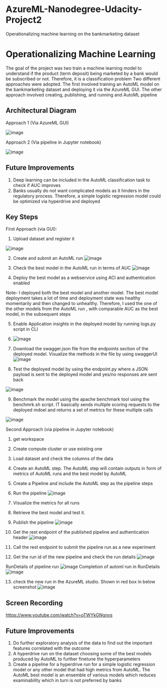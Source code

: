 # AzureML-Nanodegree-Udacity-Project2
Operationalizing machine learning on the bankmarketing dataset

# Operationalizing Machine Learning

The goal of the project was two train a machine learning model to understand if the product (term deposit) being marketed by a bank would be subscribed or not. Therefore, it is a classification problem
Two different approaches were adopted. The first involved training an AutoML model on the bankmarketing dataset and deploying it via the AzureML GUI.
The other approach involved creating, publishing, and running and AutoML pipeline

## Architectural Diagram
Approach 1 (Via AzureML GUI)

![image](https://github.com/soumyadiptapete/AzureML-Nanodegree-Udacity-Project2/assets/20270621/adb4674e-833f-4224-827a-bff9609b24e7)



Approach 2 (Via pipeline in Jupyter notebook)

![image](https://github.com/soumyadiptapete/AzureML-Nanodegree-Udacity-Project2/assets/20270621/92c12cc1-1951-41e5-8b53-daa64f2f1bef)



## Future Improvements
1)	Deep learning can be included in the AutoML classification task to check if AUC improves
2)	Banks usually do not want complicated models as it hinders in the regulatory process. Therefore, a simple logistic regression model could be optimized via hyperdrive and deployed 

## Key Steps
First Approach (via GUI):
1)	Upload dataset and register it

![image](https://github.com/soumyadiptapete/AzureML-Nanodegree-Udacity-Project2/assets/20270621/3de514d9-294f-4110-b4a6-3239bbbb903d)




2)	Create and submit an AutoML run
![image](https://github.com/soumyadiptapete/AzureML-Nanodegree-Udacity-Project2/assets/20270621/c8f9820f-b9e4-4555-8ca9-e526b1f40f2d)




3)	Check the best model in the AutoML run in terms of AUC
![image](https://github.com/soumyadiptapete/AzureML-Nanodegree-Udacity-Project2/assets/20270621/407ccb09-b575-4c4f-8b7d-b9492010de0e)



4)	Deploy the best model as a webservice using ACI and authentication enabled

Note- I deployed both the best model and another model. The best model deployment takes a lot of time and deployment state was healthy momentarily and then changed to unhealthy. Therefore, I used the one of the other models from the AutoML run , with comparable AUC as the best model, in the subsequent steps

5)	Enable Application insights in the deployed model by running logs.py script in CLI

6) ![image](https://github.com/soumyadiptapete/AzureML-Nanodegree-Udacity-Project2/assets/20270621/3cd54c25-0978-4b3f-92fc-96eb8d294a95)



7)	Download the swagger.json file from the endpoints section of the deployed model. Visualize the methods in the file by using swaggerUI
![image](https://github.com/soumyadiptapete/AzureML-Nanodegree-Udacity-Project2/assets/20270621/8a6a4300-d0a1-43ee-9044-da8a26e14d15)




8)	Test the deployed model by using the endpoint.py where a JSON payload is sent to the deployed model and yes/no responses are sent back

![image](https://github.com/soumyadiptapete/AzureML-Nanodegree-Udacity-Project2/assets/20270621/8daedadd-b855-4315-9a69-10abf3144cd2)




9) Benchmark the model using the apache benchmark tool using the benchmrk.sh script. IT basically sends multiple scoring requests to the deployed mdoel and returns a set of metrics for these multiple calls 

![image](https://github.com/soumyadiptapete/AzureML-Nanodegree-Udacity-Project2/assets/20270621/296a91a3-5f81-4acc-8ff2-8a8d5bdd8a19)


Second Approach (via pipeline in Jupyter notebook)
1) get workspace
2) Create compute cluster or use existing one
3) Load dataset and check the columns of the data
4) Create an AutoML step. The AutoML step will contain outputs in form of metrics of AutoML runs and the best model by AutoML
5) Create a Pipeline and include the AutoML step as the pipeline steps
6) Run the pipeline
![image](https://github.com/soumyadiptapete/AzureML-Nanodegree-Udacity-Project2/assets/20270621/18189ca0-37c2-44fb-b9c1-ca822b277ce4)

7) Visualize the metrics for all runs
8) Retrieve the best model and test it.
9) Publish the pipeline
![image](https://github.com/soumyadiptapete/AzureML-Nanodegree-Udacity-Project2/assets/20270621/8084d559-e2b1-4516-999c-659616f4ebd0)

10) Get the rest endpoint of the published pipeline and authentication header 
![image](https://github.com/soumyadiptapete/AzureML-Nanodegree-Udacity-Project2/assets/20270621/3c8d0c8d-02c6-4364-87cf-6323eb2ef44a)

11) Call the rest endpoint to submit the pipeline run as a new experiment

12) Get the run id of the new pipeline and check the run details
![image](https://github.com/soumyadiptapete/AzureML-Nanodegree-Udacity-Project2/assets/20270621/ff9312f2-363d-4f4b-b881-2fb96e2ed461)

RunDetails of pipeline run
![image](https://github.com/soumyadiptapete/AzureML-Nanodegree-Udacity-Project2/assets/20270621/dc286d86-e614-4c86-b712-8d3bb9cf021b)
Completion of automl run in RunDetails
![image](https://github.com/soumyadiptapete/AzureML-Nanodegree-Udacity-Project2/assets/20270621/78297f5e-0ba3-46a3-9fdd-845d23efe69e)





13) check the new run in the AzureML studio. Shown in red box in below screenshot
![image](https://github.com/soumyadiptapete/AzureML-Nanodegree-Udacity-Project2/assets/20270621/e719c22b-09d7-45ce-a383-6f1468759a7d)


## Screen Recording
https://www.youtube.com/watch?v=oTWYkGNgnvs
## Future Improvements
1)	Do further exploratory analysis of the data to find out the important features correlated with the outcome
2)	A hyperdrive run on the dataset choosing some of the best models produced by AutoML to further finetune the hyperparameters
3)	Create a pipeline for a hyperdrive run for a simple logistic regression model or any other model that had high metrics from AutoML. The AutoML best model is an ensemble of various models which reduces examinability which in turn is not preferred by banks


